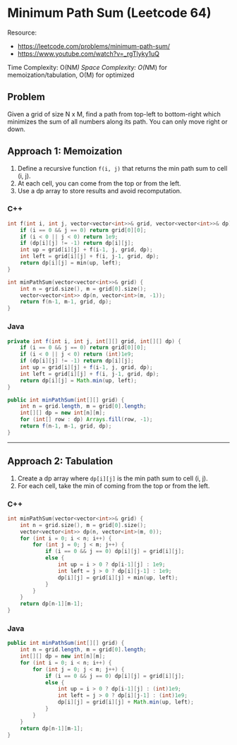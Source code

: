 # Minimum Path Sum (Leetcode 64)

Resource:
- https://leetcode.com/problems/minimum-path-sum/
- https://www.youtube.com/watch?v=_rgTlyky1uQ

Time Complexity: O(N*M)
Space Complexity: O(N*M) for memoization/tabulation, O(M) for optimized

## Problem
Given a grid of size N x M, find a path from top-left to bottom-right which minimizes the sum of all numbers along its path. You can only move right or down.

## Approach 1: Memoization
1. Define a recursive function `f(i, j)` that returns the min path sum to cell (i, j).
2. At each cell, you can come from the top or from the left.
3. Use a dp array to store results and avoid recomputation.

### C++
```cpp
int f(int i, int j, vector<vector<int>>& grid, vector<vector<int>>& dp) {
    if (i == 0 && j == 0) return grid[0][0];
    if (i < 0 || j < 0) return 1e9;
    if (dp[i][j] != -1) return dp[i][j];
    int up = grid[i][j] + f(i-1, j, grid, dp);
    int left = grid[i][j] + f(i, j-1, grid, dp);
    return dp[i][j] = min(up, left);
}

int minPathSum(vector<vector<int>>& grid) {
    int n = grid.size(), m = grid[0].size();
    vector<vector<int>> dp(n, vector<int>(m, -1));
    return f(n-1, m-1, grid, dp);
}
```

### Java
```java
private int f(int i, int j, int[][] grid, int[][] dp) {
    if (i == 0 && j == 0) return grid[0][0];
    if (i < 0 || j < 0) return (int)1e9;
    if (dp[i][j] != -1) return dp[i][j];
    int up = grid[i][j] + f(i-1, j, grid, dp);
    int left = grid[i][j] + f(i, j-1, grid, dp);
    return dp[i][j] = Math.min(up, left);
}

public int minPathSum(int[][] grid) {
    int n = grid.length, m = grid[0].length;
    int[][] dp = new int[n][m];
    for (int[] row : dp) Arrays.fill(row, -1);
    return f(n-1, m-1, grid, dp);
}
```

---

## Approach 2: Tabulation
1. Create a dp array where `dp[i][j]` is the min path sum to cell (i, j).
2. For each cell, take the min of coming from the top or from the left.

### C++
```cpp
int minPathSum(vector<vector<int>>& grid) {
    int n = grid.size(), m = grid[0].size();
    vector<vector<int>> dp(n, vector<int>(m, 0));
    for (int i = 0; i < n; i++) {
        for (int j = 0; j < m; j++) {
            if (i == 0 && j == 0) dp[i][j] = grid[i][j];
            else {
                int up = i > 0 ? dp[i-1][j] : 1e9;
                int left = j > 0 ? dp[i][j-1] : 1e9;
                dp[i][j] = grid[i][j] + min(up, left);
            }
        }
    }
    return dp[n-1][m-1];
}
```

### Java
```java
public int minPathSum(int[][] grid) {
    int n = grid.length, m = grid[0].length;
    int[][] dp = new int[n][m];
    for (int i = 0; i < n; i++) {
        for (int j = 0; j < m; j++) {
            if (i == 0 && j == 0) dp[i][j] = grid[i][j];
            else {
                int up = i > 0 ? dp[i-1][j] : (int)1e9;
                int left = j > 0 ? dp[i][j-1] : (int)1e9;
                dp[i][j] = grid[i][j] + Math.min(up, left);
            }
        }
    }
    return dp[n-1][m-1];
}
```
